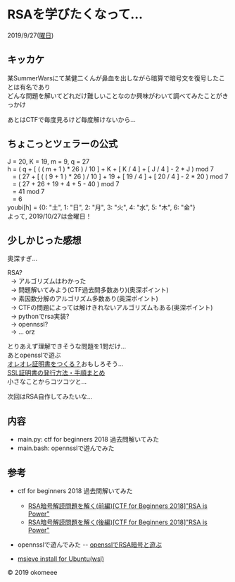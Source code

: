 # RSAを学びたくなって...
2019/9/27([曜日](https://lm-7.hatenadiary.org/entry/20090831/1251727185))


## キッカケ
某SummerWarsにて某健二くんが鼻血を出しながら暗算で暗号文を復号したことは有名であり  
どんな問題を解いてどれだけ難しいことなのか興味がわいて調べてみたことがきっかけ

あとはCTFで毎度見るけど毎度解けないから...

## ちょこっとツェラーの公式
J = 20, K = 19, m = 9, q = 27  
h = ( q + [ ( ( m + 1 ) * 26 ) / 10 ] + K + [ K / 4 ] + [ J / 4 ] - 2 * J ) mod 7  
&nbsp;&nbsp; = ( 27 + [ ( ( 9 + 1 ) * 26 ) / 10 ] + 19 + [ 19 / 4 ] + [ 20 / 4 ] - 2 * 20 ) mod 7  
&nbsp;&nbsp; = ( 27 + 26 + 19 + 4 + 5 - 40 ) mod 7  
&nbsp;&nbsp; = 41 mod 7  
&nbsp;&nbsp; = 6  
youbi[h] = {0: "土", 1: "日", 2: "月", 3: "火", 4: "水", 5: "木", 6: "金"}  
よって, 2019/10/27は金曜日！  

## 少しかじった感想
奥深すぎ...

RSA?  
&nbsp; → アルゴリズムはわかった  
&nbsp; → 問題解いてみよう(CTF過去問多数あり)(奥深ポイント)  
&nbsp; → 素因数分解のアルゴリズム多数あり(奥深ポイント)  
&nbsp; → CTFの問題によっては解けきれないアルゴリズムもある(奥深ポイント)  
&nbsp; → pythonでrsa実装?  
&nbsp; → opennssl?  
&nbsp; → ... orz  

とりあえず理解できそうな問題を1問だけ...  
あとopensslで遊ぶ  
[オレオレ証明書をつくる？](https://ozuma.hatenablog.jp/entry/20130511/1368284304)おもしろそう...  
[SSL証明書の発行方法・手順まとめ](https://qiita.com/cyborg__ninja/items/876c3d648a13831523e3)  
小さなことからコツコツと...  

次回はRSA自作してみたいな...  

## 内容
- main.py: ctf for beginners 2018 過去問解いてみた
- main.bash: opennsslで遊んでみた


## 参考
- ctf for beginners 2018 過去問解いてみた
  - [RSA暗号解読問題を解く(前編)[CTF for Beginners 2018]"RSA is Power"](http://k-mawa.hateblo.jp/entry/2018/06/07/192242)
  - [RSA暗号解読問題を解く(後編)[CTF for Beginners 2018]"RSA is Power"](http://k-mawa.hateblo.jp/entry/2018/06/19/141347)
- opennsslで遊んでみた
-- [opensslでRSA暗号と遊ぶ](https://ozuma.hatenablog.jp/entry/20130510/1368114329)

- [msieve install for Ubuntu(wsl)](http://inaz2.hatenablog.com/entry/2016/01/09/032521)

&copy; 2019 okomeee